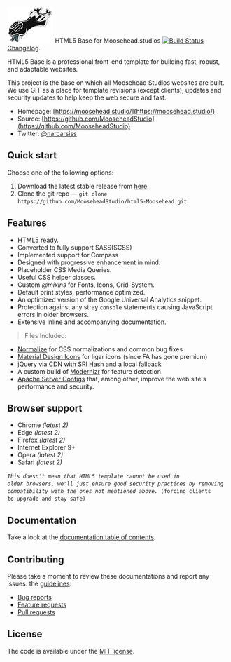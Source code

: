 ![Moosehead.Studio-Icon](icon.png) HTML5 Base for Moosehead.studios [![Build Status](https://travis-ci.org/h5bp/html5-boilerplate.svg)](https://travis-ci.org/h5bp/html5-boilerplate) [Changelog](CHANGELOG.md).

HTML5 Base is a professional front-end template for building fast, robust, and adaptable websites.

This project is the base on which all Moosehead Studios websites are built. We use GIT as a place for template revisions (except clients), updates and security updates to help keep the web secure and fast.

* Homepage: [https://moosehead.studio/](https://moosehead.studio/)
* Source: [https://github.com/MooseheadStudio](https://github.com/MooseheadStudio)
* Twitter: [@narcarsiss](https://twitter.com/narcarsiss)


## Quick start

Choose one of the following options:

1. Download the latest stable release from
   [here](https://github.com/MooseheadStudio/html5-Moosehead/).
2. Clone the git repo — `git clone
   https://github.com/MooseheadStudio/html5-Moosehead.git`


## Features

* HTML5 ready.
* Converted to fully support SASS(SCSS)
* Implemented support for Compass
* Designed with progressive enhancement in mind.
* Placeholder CSS Media Queries.
* Useful CSS helper classes.
* Custom _@mixins_ for Fonts, Icons, Grid-System.
* Default print styles, performance optimized.
* An optimized version of the Google Universal Analytics snippet.
* Protection against any stray `console` statements causing JavaScript
  errors in older browsers.
* Extensive inline and accompanying documentation.
> Files Included:
  * [Normalize](https://neolas.github.com/normalize.css/)
    for CSS normalizations and common bug fixes
  * [Material Design Icons](https://materialdesign.io/)
    for ligar icons (since FA has gone premium)
  * [jQuery](https://jquery.com/) via CDN with [SRI Hash](https://developer.mozilla.org/en-US/docs/Web/Security/Subresource_Integrity) and a local fallback
  * A custom build of [Modernizr](https://modernizr.com/) for feature
    detection
  * [Apache Server Configs](https://github.com/h5bp/server-configs-apache)
    that, among other, improve the web site's performance and security.


## Browser support

* Chrome *(latest 2)*
* Edge *(latest 2)*
* Firefox *(latest 2)*
* Internet Explorer 9+
* Opera *(latest 2)*
* Safari *(latest 2)*

*<code>This doesn't mean that HTML5 template cannot be used in older browsers,
we'll just ensure good security practices by removing compatibility with
the ones not mentioned above.* (forcing clients to upgrade and stay safe)</code>


## Documentation

Take a look at the [documentation table of contents](dist/doc/TOC.md).


## Contributing
Please take a moment to review these documentations and report any issues.
the [guidelines](.github/CONTRIBUTING.md):

* [Bug reports](.github/CONTRIBUTING.md#bugs)
* [Feature requests](.github/CONTRIBUTING.md#features)
* [Pull requests](.github/CONTRIBUTING.md#pull-requests)


## License

The code is available under the [MIT license](LICENSE.txt).
